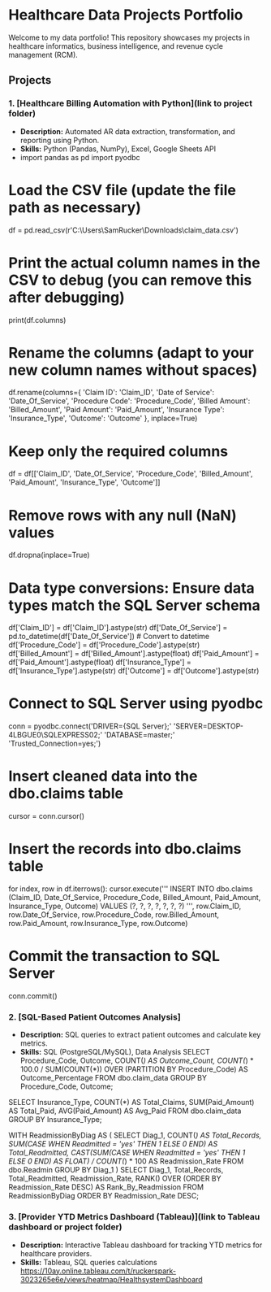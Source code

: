# Healthcare Data Projects Portfolio

Welcome to my data portfolio! This repository showcases my projects in healthcare informatics, business intelligence, and revenue cycle management (RCM).

## Projects
### 1. [Healthcare Billing Automation with Python](link to project folder)
- **Description:** Automated AR data extraction, transformation, and reporting using Python.
- **Skills:** Python (Pandas, NumPy), Excel, Google Sheets API
- import pandas as pd
import pyodbc

# Load the CSV file (update the file path as necessary)
df = pd.read_csv(r'C:\Users\SamRucker\Downloads\claim_data.csv')

# Print the actual column names in the CSV to debug (you can remove this after debugging)
print(df.columns)

# Rename the columns (adapt to your new column names without spaces)
df.rename(columns={
    'Claim ID': 'Claim_ID', 
    'Date of Service': 'Date_Of_Service', 
    'Procedure Code': 'Procedure_Code',
    'Billed Amount': 'Billed_Amount',
    'Paid Amount': 'Paid_Amount',
    'Insurance Type': 'Insurance_Type',
    'Outcome': 'Outcome'
}, inplace=True)

# Keep only the required columns
df = df[['Claim_ID', 'Date_Of_Service', 'Procedure_Code', 'Billed_Amount', 'Paid_Amount', 'Insurance_Type', 'Outcome']]

# Remove rows with any null (NaN) values
df.dropna(inplace=True)

# Data type conversions: Ensure data types match the SQL Server schema
df['Claim_ID'] = df['Claim_ID'].astype(str)
df['Date_Of_Service'] = pd.to_datetime(df['Date_Of_Service'])  # Convert to datetime
df['Procedure_Code'] = df['Procedure_Code'].astype(str)
df['Billed_Amount'] = df['Billed_Amount'].astype(float)
df['Paid_Amount'] = df['Paid_Amount'].astype(float)
df['Insurance_Type'] = df['Insurance_Type'].astype(str)
df['Outcome'] = df['Outcome'].astype(str)

# Connect to SQL Server using pyodbc
conn = pyodbc.connect('DRIVER={SQL Server};'
                      'SERVER=DESKTOP-4LBGUE0\\SQLEXPRESS02;'
                      'DATABASE=master;'
                      'Trusted_Connection=yes;')

# Insert cleaned data into the dbo.claims table
cursor = conn.cursor()

# Insert the records into dbo.claims table
for index, row in df.iterrows():
    cursor.execute('''
        INSERT INTO dbo.claims (Claim_ID, Date_Of_Service, Procedure_Code, Billed_Amount, Paid_Amount, Insurance_Type, Outcome)
        VALUES (?, ?, ?, ?, ?, ?, ?)
    ''', row.Claim_ID, row.Date_Of_Service, row.Procedure_Code, row.Billed_Amount, row.Paid_Amount, row.Insurance_Type, row.Outcome)

# Commit the transaction to SQL Server
conn.commit()


### 2. [SQL-Based Patient Outcomes Analysis]
- **Description:** SQL queries to extract patient outcomes and calculate key metrics.
- **Skills:** SQL (PostgreSQL/MySQL), Data Analysis
SELECT 
    Procedure_Code, 
    Outcome, 
    COUNT(*) AS Outcome_Count,
    COUNT(*) * 100.0 / SUM(COUNT(*)) OVER (PARTITION BY Procedure_Code) AS Outcome_Percentage
FROM dbo.claim_data
GROUP BY Procedure_Code, Outcome;

SELECT 
    Insurance_Type, 
    COUNT(*) AS Total_Claims,
    SUM(Paid_Amount) AS Total_Paid,
    AVG(Paid_Amount) AS Avg_Paid
FROM dbo.claim_data
GROUP BY Insurance_Type;


WITH ReadmissionByDiag AS (
    SELECT 
        Diag_1,
        COUNT(*) AS Total_Records,
        SUM(CASE WHEN Readmitted = 'yes' THEN 1 ELSE 0 END) AS Total_Readmitted,
        CAST(SUM(CASE WHEN Readmitted = 'yes' THEN 1 ELSE 0 END) AS FLOAT) / COUNT(*) * 100 AS Readmission_Rate
    FROM dbo.Readmin
    GROUP BY Diag_1
)
SELECT 
    Diag_1,
    Total_Records,
    Total_Readmitted,
    Readmission_Rate,
    RANK() OVER (ORDER BY Readmission_Rate DESC) AS Rank_By_Readmission
FROM ReadmissionByDiag
ORDER BY Readmission_Rate DESC;

### 3. [Provider YTD Metrics Dashboard (Tableau)](link to Tableau dashboard or project folder)
- **Description:** Interactive Tableau dashboard for tracking YTD metrics for healthcare providers.
- **Skills:** Tableau, SQL queries calculations
https://10ay.online.tableau.com/t/ruckerspark-3023265e6e/views/heatmap/HealthsystemDashboard
